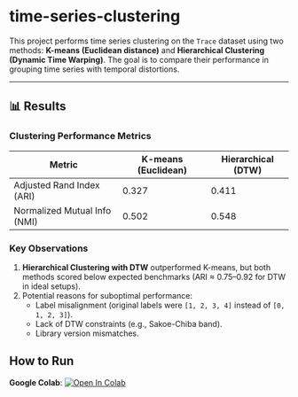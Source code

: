 # time-series-clustering
This project performs time series clustering on the `Trace` dataset using two methods: **K-means (Euclidean distance)** and **Hierarchical Clustering (Dynamic Time Warping)**. The goal is to compare their performance in grouping time series with temporal distortions.

---

## 📊 Results

### Clustering Performance Metrics
| **Metric**               | **K-means (Euclidean)** | **Hierarchical (DTW)** |
|--------------------------|-------------------------|------------------------|
| Adjusted Rand Index (ARI) | 0.327                   | 0.411                  |
| Normalized Mutual Info (NMI) | 0.502               | 0.548                  |

### Key Observations
1. **Hierarchical Clustering with DTW** outperformed K-means, but both methods scored below expected benchmarks (ARI ≈ 0.75–0.92 for DTW in ideal setups).
2. Potential reasons for suboptimal performance:
   - Label misalignment (original labels were `[1, 2, 3, 4]` instead of `[0, 1, 2, 3]`).
   - Lack of DTW constraints (e.g., Sakoe-Chiba band).
   - Library version mismatches.
## How to Run
 **Google Colab**: [![Open In Colab](https://colab.research.google.com/assets/colab-badge.svg)](https://colab.research.google.com/drive/1kqWTPy4__HFrniPsTGXewcKCR2N8Oswd#scrollTo=aZ9ggbVrWt-X)

